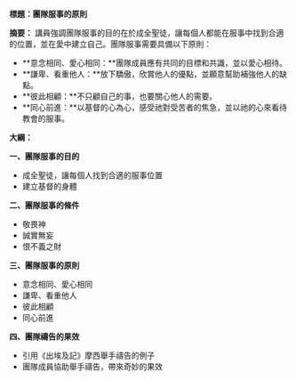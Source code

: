 **標題：團隊服事的原則**

**摘要：**
講員強調團隊服事的目的在於成全聖徒，讓每個人都能在服事中找到合適的位置，並在愛中建立自己。團隊服事需要具備以下原則：

* **意念相同、愛心相同：**團隊成員應有共同的目標和共識，並以愛心相待。
* **謙卑、看重他人：**放下驕傲，欣賞他人的優點，並願意幫助補強他人的缺點。
* **彼此相顧：**不只顧自己的事，也要關心他人的需要。
* **同心前進：**以基督的心為心，感受祂對受苦者的焦急，並以祂的心來看待教會的服事。

**大綱：**

**一、團隊服事的目的**
* 成全聖徒，讓每個人找到合適的服事位置
* 建立基督的身體

**二、團隊服事的條件**
* 敬畏神
* 誠實無妄
* 恨不義之財

**三、團隊服事的原則**
* 意念相同、愛心相同
* 謙卑、看重他人
* 彼此相顧
* 同心前進

**四、團隊禱告的果效**
* 引用《出埃及記》摩西舉手禱告的例子
* 團隊成員協助舉手禱告，帶來奇妙的果效